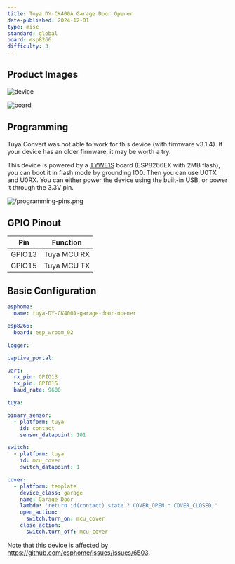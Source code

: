 ```yaml
---
title: Tuya DY-CK400A Garage Door Opener
date-published: 2024-12-01
type: misc
standard: global
board: esp8266
difficulty: 3
---
```


## Product Images

![device](/device.jpg "Device")

![board](/board.jpg "Board")

## Programming

Tuya Convert was not able to work for this device (with firmware v3.1.4). If your device has an older firmware, it may
be worth a try.

This device is powered by a [TYWE1S](https://developer.tuya.com/en/docs/iot/wifie1smodule?id=K9605thnvg3e7) board
(ESP8266EX with 2MB flash), you can boot it in flash mode by grounding IO0. Then you can use U0TX and U0RX. You can
either power the device using the built-in USB, or power it through the 3.3V pin.

![/programming-pins.png](/programming-pins.png "Programming pins")

## GPIO Pinout

| Pin    | Function    |
|--------|-------------|
| GPIO13 | Tuya MCU RX |
| GPIO15 | Tuya MCU TX |

## Basic Configuration

```yaml
esphome:
  name: tuya-DY-CK400A-garage-door-opener

esp8266:
  board: esp_wroom_02

logger:

captive_portal:

uart:
  rx_pin: GPIO13
  tx_pin: GPIO15
  baud_rate: 9600

tuya:

binary_sensor:
  - platform: tuya
    id: contact
    sensor_datapoint: 101

switch:
  - platform: tuya
    id: mcu_cover
    switch_datapoint: 1

cover:
  - platform: template
    device_class: garage
    name: Garage Door
    lambda: 'return id(contact).state ? COVER_OPEN : COVER_CLOSED;'
    open_action:
      switch.turn_on: mcu_cover
    close_action:
      switch.turn_off: mcu_cover
```

Note that this device is affected by https://github.com/esphome/issues/issues/6503.
